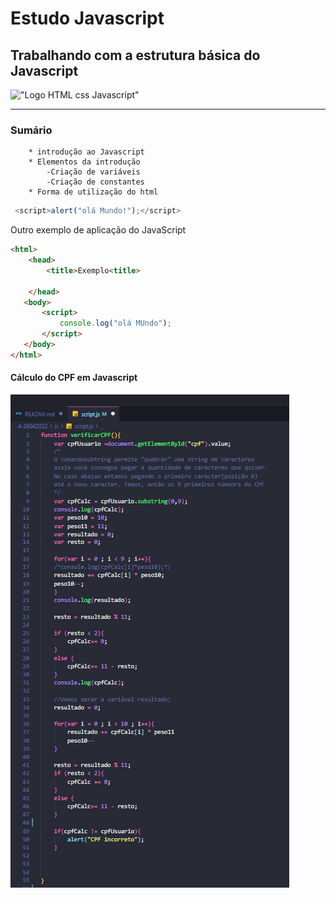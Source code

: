 # Estudo Javascript
## Trabalhando com a estrutura básica do Javascript
!["Logo HTML css Javascript"](https://miro.medium.com/max/1140/1*noM8i-3j8chg6k6URtEjsA.jpeg)

---
### Sumário
        * introdução ao Javascript
        * Elementos da introdução 
            -Criação de variáveis
            -Criação de constantes
        * Forma de utilização do html

```javascript
 <script>alert("olá Mundo!");</script>   
 ```

 Outro exemplo de aplicação do JavaScript 
 ```html
 <html>
     <head>
         <title>Exemplo<title>

     </head>
    <body> 
        <script>
            console.log("olá MUndo");
        </script>
    </body>
 </html>   
 ```
 #### Cálculo do CPF em Javascript
 !["Código de cálculo do CPF"](img/cpf.PNG)


 